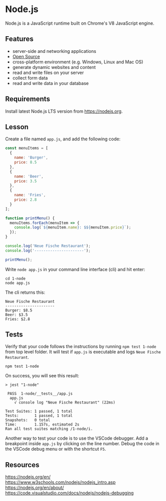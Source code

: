 # Node.js

Node.js is a JavaScript runtime built on Chrome's V8 JavaScript engine.

## Features

- server-side and networking applications
- [Open Source](https://github.com/nodejs)
- cross-platform environment (e.g. Windows, Linux and Mac OS)
- generate dynamic websites and content
- read and write files on your server
- collect form data
- read and write data in your database

## Requirements

Install latest Node.js LTS version from https://nodejs.org.

## Lesson

Create a file named `app.js`, and add the following code:

```js
const menuItems = [
  {
    name: 'Burger',
    price: 8.5
  },
  {
    name: 'Beer',
    price: 3.5
  },
  {
    name: 'Fries',
    price: 2.8
  }
];

function printMenu() {
  menuItems.forEach(menuItem => {
    console.log(`${menuItem.name}: $${menuItem.price}`);
  });
}

console.log('Neue Fische Restaurant');
console.log('----------------------');

printMenu();
```

Write `node app.js` in your command line interface (cli) and hit enter:

```
cd 1-node
node app.js
```

The cli returns this:

```
Neue Fische Restaurant
----------------------
Burger: $8.5
Beer: $3.5
Fries: $2.8
```

## Tests

Verify that your code follows the instructions by running `npm test 1-node` from top level folder. It will test if `app.js` is executable and logs `Neue Fische Restaurant`.

```
npm test 1-node
```

On success, you will see this result:

```
> jest "1-node"

 PASS  1-node/__tests__/app.js
  app.js
    √ console log "Neue Fische Restaurant" (22ms)

Test Suites: 1 passed, 1 total
Tests:       1 passed, 1 total
Snapshots:   0 total
Time:        1.157s, estimated 2s
Ran all test suites matching /1-node/i.
```

Another way to test your code is to use the VSCode debugger. Add a breakpoint inside `app.js` by clicking on the line number. Debug the code in the VSCode debug menu or with the shortcut `F5`.

## Resources

https://nodejs.org/en/  
https://www.w3schools.com/nodejs/nodejs_intro.asp  
https://nodejs.org/en/about/
https://code.visualstudio.com/docs/nodejs/nodejs-debugging
